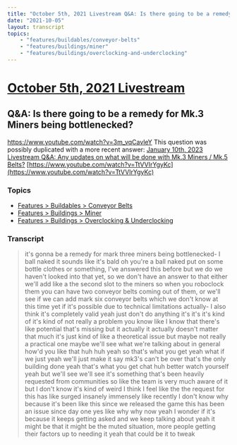 ```yaml
---
title: "October 5th, 2021 Livestream Q&A: Is there going to be a remedy for Mk.3 Miners being bottlenecked?"
date: "2021-10-05"
layout: transcript
topics:
    - "features/buildables/conveyor-belts"
    - "features/buildings/miner"
    - "features/buildings/overclocking-and-underclocking"
---
```

# [October 5th, 2021 Livestream](../2021-10-05.md)
## Q&A: Is there going to be a remedy for Mk.3 Miners being bottlenecked?
https://www.youtube.com/watch?v=3m_vqCavleY
This question was possibly duplicated with a more recent answer: [January 10th, 2023 Livestream Q&A: Any updates on what will be done with Mk.3 Miners / Mk.5 Belts?](./yt-TtVVIrYgyKc.md) [https://www.youtube.com/watch?v=TtVVIrYgyKc](https://www.youtube.com/watch?v=TtVVIrYgyKc)


### Topics
* [Features > Buildables > Conveyor Belts](../topics/features/buildables/conveyor-belts.md)
* [Features > Buildings > Miner](../topics/features/buildings/miner.md)
* [Features > Buildings > Overclocking & Underclocking](../topics/features/buildings/overclocking-and-underclocking.md)

### Transcript

> it's gonna be a remedy for mark three miners being bottlenecked- I ball naked it sounds like it's bald oh you're a ball naked put on some bottle clothes or something, I've answered this before but we do we haven't looked into that yet, so we don't have an answer to that either we'll add like a the second slot to the miners so when you roboclock them you can have two conveyor belts coming out of them, or we'll see if we can add mark six conveyor belts which we don't know at this time yet if it's possible due to technical limitations actually- I also think it's completely valid yeah just don't do anything it's it's it's kind of it's kind of not really a problem you know like I know that there's like potential that's missing but it actually it actually doesn't matter that much it's just kind of like a theoretical issue but maybe not really a practical one maybe we'll see what we're talking about in general how'd you like that huh huh yeah so that's what you get yeah what if we just yeah we'll just make it say mk3's can't be over that's the only building done yeah that's what you get chat huh better watch yourself yeah but we'll see we'll see it's something that's been heavily requested from communities so like the team is very much aware of it but I don't know it's kind of weird I think I feel like the the request for this has like surged insanely immensely like recently I don't know why because it's been like this since we released the game this has been an issue since day one yes like why why now yeah I wonder if it's because it keeps getting asked and we keep talking about yeah it might be that it might be the muted situation, more people getting their factors up to needing it yeah that could be it to tweak
